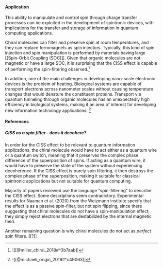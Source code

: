 #### Application
This ability to manipulate and control spin through charge transfer processes can be exploited in the development of spintronic  devices, with implications for the transfer and storage of information in quantum computing applications. 

Chiral molecules can filter and preserve spin at room temperatures, and they can replace ferromagnets as spin injectors. Typically, this kind of spin injection and spin manipulation is performed by materials having large [[Spin-Orbit Coupling (SOC)]]. Given that organic molecules are not magnetic or have a large SOC, it is surprising that the CISS effect is capable of performing the spin-filtering observed.[^1]

In addition, one of the main challenges in developing nano-scale electronic devices is the problem of heating. Biological systems are capable of transport electrons across nanometer scales without causing temperature changes that would denature the constituent proteins. Transport via quantum tunneling through organic molecules has an unexpectedly high efficiency in biological systems, making it an area of interest for developing new information technology applications. [^2]
#### References
[^1]: ![[@miller_chiral_2018#^3b7aab]]
[^2]: ![[@michaeli_origin_2019#^c49063]]



##### CISS as a spin filter - does it decohere?

In order for the CISS effect to be relevant to quantum information applications, the chiral molecule would have to act either as a quantum wire or a quantum switch, meaning that it preserves the complex phase difference of the superposition of spins. If acting as a quantum wire, it would have to preserve the state of the system without experiencing decoherence. If the CISS effect is purely spin filtering, it then destroys the complex phase of the superposition, making it suitable for classical spintronic applications but not suitable for quantum computing. 

Majority of papers reviewed use the language "spin-filtering" to describe the CISS effect. Some descriptions seem contradictory. Experimental results for Naaman et al. (2020) from the Weizmann Institute specify that the effect is as a passive spin-filter, but not spin flipping, since there suggesting that chiral molecules do not have a spin-manipulation effect, they simply reject electrons that are destabilized by the internal magnetic field. 

Another remaining question is why chiral molecules do not act as *perfect* spin filters. [[?]]